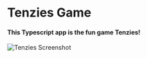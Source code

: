 # Tenzies Game
#### This Typescript app is the fun game Tenzies!

![Tenzies Screenshot](assets/screenshot.png)
